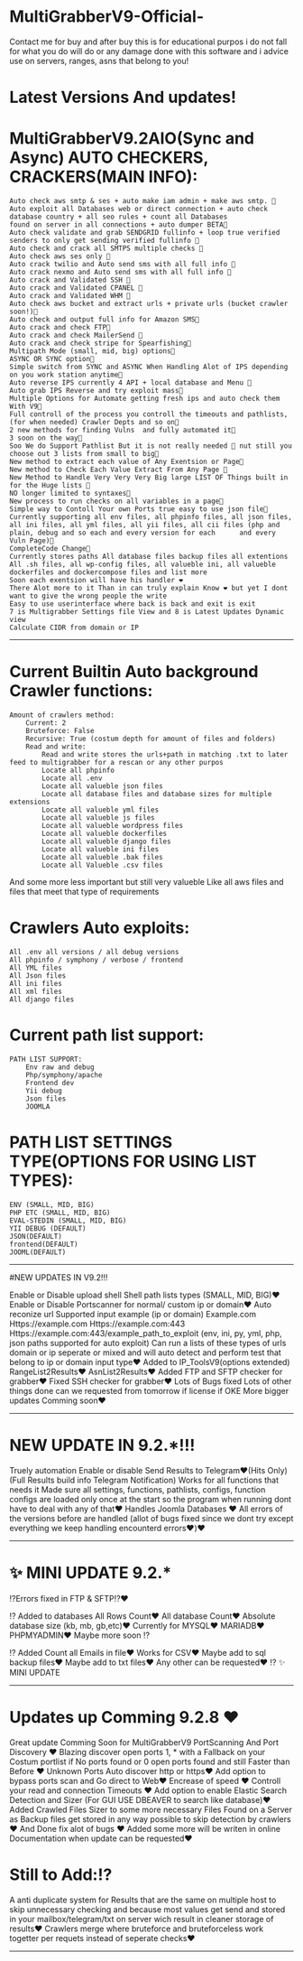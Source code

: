 # MultiGrabberV9-Official-
Contact me for buy and after buy this is for educational purpos i do not fall for what you do will do or any damage done with this software and i advice use on servers, ranges, asns that belong to you!


# Latest Versions And updates!

# MultiGrabberV9.2AIO(Sync and Async) AUTO CHECKERS, CRACKERS(MAIN INFO):
	Auto check aws smtp & ses + auto make iam admin + make aws smtp. 🥰
	Auto exploit all Databases web or direct connection + auto check database country + all seo rules + count all Databases
	found on server in all connections + auto dumper BETA🥰
	Auto check validate and grab SENDGRID fullinfo + loop true verified senders to only get sending verified fullinfo 🥰
	Auto check and crack all SMTPS multiple checks 🥰
	Auto check aws ses only 🥰
	Auto crack twilio and Auto send sms with all full info 🥰
	Auto crack nexmo and Auto send sms with all full info 🥰
	Auto crack and Validated SSH 🥰
	Auto crack and Validated CPANEL 🥰
	Auto crack and Validated WHM 🥰
	Auto check aws bucket and extract urls + private urls (bucket crawler soon!)🥰
	Auto check and output full info for Amazon SMS🥰
	Auto crack and check FTP🥰
	Auto crack and check MailerSend 🥰
	Auto crack and check stripe for Spearfishing🥰
	Multipath Mode (small, mid, big) options🥰
	ASYNC OR SYNC option🥰
	Simple switch from SYNC and ASYNC When Handling Alot of IPS depending on you work station anytime🥰
	Auto reverse IPS currently 4 API + local database and Menu 🥰
	Auto grab IPS Reverse and try exploit mass🥰
	Multiple Options for Automate getting fresh ips and auto check them With V9🥰
	Full controll of the process you controll the timeouts and pathlists, (for when needed) Crawler Depts and so on🥰
	2 new methods for finding Vulns  and fully automated it🥰
	3 soon on the way🥰
	Soo We do Support Pathlist But it is not really needed 🥰 nut still you choose out 3 lists from small to big🥰
	New method to extract each value of Any Exentsion or Page🥰
	New method to Check Each Value Extract From Any Page 🥰
	New Method to Handle Very Very Very Big large LIST OF Things built in for the Huge lists 🥰
	NO longer limited to syntaxes🥰 
	New process to run checks on all variables in a page🥰
	Simple way to Contoll Your own Ports true easy to use json file🥰
	Currently supporting all env files, all phpinfo files, all json files, all ini files, all yml files, all yii files, all cii files (php and plain, debug and so each and every version for each 		and every Vuln Page)🥰
	CompleteCode Change🥰
	Currently stores paths All database files backup files all extentions All .sh files, all wp-config files, all valueble ini, all valueble dockerfiles and dockercompose files and list more 
	Soon each exentsion will have his handler ❤️
	There Alot more to it Than in can truly explain Know ❤️ but yet I dont want to give the wrong people the write
	Easy to use userinterface where back is back and exit is exit 
	7 is Multigrabber Settings file View and 8 is Latest Updates Dynamic view 
	Calculate CIDR from domain or IP

------------------------------------------------------------------------------------------------------------------------------------------------------------------------------------------------------------------------------------------------------------------------------------------

# Current Builtin Auto background Crawler functions:

	Amount of crawlers method:
		Current: 2 
		Bruteforce: False
		Recursive: True (costum depth for amount of files and folders)
		Read and write:
			Read and write stores the urls+path in matching .txt to later feed to multigrabber for a rescan or any other purpos
			Locate all phpinfo
			Locate all .env 
			Locate all valueble json files 
			Locate all database files and database sizes for multiple extensions
			Locate all valueble yml files
			Locate all valueble js files
			Locate all valueble wordpress files
			Locate all valueble dockerfiles
			Locate all valueble django files 
			Locate all valueble ini files
			Locate all valueble .bak files
			Locate all Valueble .csv files
And some more less important but still very valueble
Like all aws files and files that meet that type of requirements

# Crawlers Auto exploits:

	All .env all versions / all debug versions
	All phpinfo / symphony / verbose / frontend
	All YML files
	All Json files
	All ini files
	All xml files
	All django files

# Current path list support:

	PATH LIST SUPPORT:
		Env raw and debug
		Php/symphony/apache
		Frontend dev
		Yii debug
		Json files 
		JOOMLA

# PATH LIST SETTINGS TYPE(OPTIONS FOR USING LIST TYPES):

	ENV (SMALL, MID, BIG) 
	PHP ETC (SMALL, MID, BIG) 
	EVAL-STEDIN (SMALL, MID, BIG) 
	YII DEBUG (DEFAULT)
	JSON(DEFAULT)
	frontend(DEFAULT)
	JOOML(DEFAULT)

------------------------------------------------------------------------------------------------------------------------------------------------------------------------------------------------------------------------------------------------------------------------------------------

#NEW UPDATES IN V9.2!!!

Enable or Disable upload shell
Shell path lists types (SMALL, MID, BIG)❤️
Enable or Disable Portscanner for normal/ custom ip or domain❤️
Auto reconize url Supported input example (ip or domain)
Example.com
Https://example.com
Https://example.com:443
Https://example.com:443/example_path_to_exploit (env, ini, py, yml, php, json paths supported for auto exploit)
Can run a lists of these types of urls domain or ip seperate or mixed and will auto detect and perform test that belong to ip or domain input type❤️
Added to IP_ToolsV9(options extended)
RangeList2Results❤️
AsnList2Results❤️
Added FTP and SFTP checker for grabber❤️
Fixed SSH checker for grabber❤️
Lots of Bugs fixed
Lots of other things done can we requested from tomorrow if license if OKE 
More bigger updates Comming soon❤️

------------------------------------------------------------------------------------------------------------------------------------------------------------------------------------------------------------------------------------------------------------------------------------------

# NEW UPDATE IN 9.2.*!!! 

Truely automation 
Enable or disable Send Results to Telegram❤️(Hits Only)
(Full Results build info Telegram Notification)
Works for all functions that needs it
Made sure all settings, functions, pathlists, configs, function configs are loaded only once at the start so the program when running dont have to deal with any of that❤️
Handles Joomla Databases ❤️
All errors of the versions before are handled (allot of bugs fixed since we dont try except everything we keep handling encounterd errors❤️)❤️

------------------------------------------------------------------------------------------------------------------------------------------------------------------------------------------------------------------------------------------------------------------------------------------

# ✨ MINI UPDATE 9.2.*
⁉️Errors fixed in FTP & SFTP⁉️❤️

⁉️
Added to databases
All Rows Count❤️
All database Count❤️
Absolute database size (kb, mb, gb,etc)❤️
Currently for 
MYSQL❤️
MARIADB❤️
PHPMYADMIN❤️
Maybe more soon
⁉️

⁉️
Added Count all Emails in file❤️
Works for CSV❤️
Maybe add to sql backup files❤️
Maybe add to txt files❤️
Any other can be requested❤️
⁉️
✨ MINI UPDATE

------------------------------------------------------------------------------------------------------------------------------------------------------------------------------------------------------------------------------------------------------------------------------------------

# Updates up Comming 9.2.8 ❤️

Great update Comming Soon for MultiGrabberV9 PortScanning And Port Discovery ❤️
Blazing discover open ports 1, * with a Fallback on your Costum portlist if No ports found or 0 open ports found and still Faster than Before ❤️
Unknown Ports Auto discover http or https❤️
Add option to bypass ports scan and Go direct to Web❤️
Encrease of speed ❤️
Controll your read and connection Timeouts ❤️
Add option to enable Elastic Search Detection and Sizer (For GUI USE DBEAVER to search like database)❤️
Added Crawled Files Sizer to some more necessary Files Found on a Server as Backup files get stored in any way possible to skip detection by crawlers❤️
And Done fix alot of bugs ❤️
Added some more will be writen in online Documentation when update can be requested❤️

# Still to Add:⁉️

A anti duplicate system for Results that are the same on multiple host to skip unnecessary checking and because most values get send and stored in your mailbox/telegram/txt on server wich result in cleaner storage of results❤️
Crawlers merge where bruteforce and bruteforceless work togetter per requets instead of seperate checks❤️

------------------------------------------------------------------------------------------------------------------------------------------------------------------------------------------------------------------------------------------------------------------------------------------
